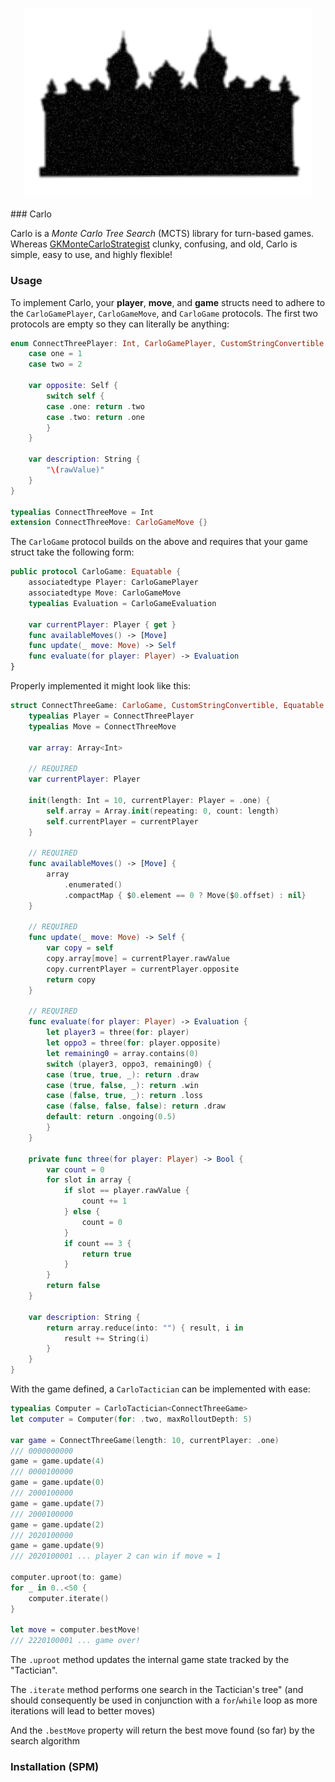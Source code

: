 <h3 align="center">
  <img src="https://raw.githubusercontent.com/maxhumber/Carlo/master/images/Carlo.png" height="300px" alt="Carlo">
</h3>
### Carlo

Carlo is a *Monte Carlo Tree Search* (MCTS) library for turn-based games. Whereas [GKMonteCarloStrategist](GKMonteCarloStrategist) clunky, confusing, and old, Carlo is simple, easy to use, and highly flexible!



### Usage

To implement Carlo, your **player**, **move**, and **game** structs need to adhere to the `CarloGamePlayer`, `CarloGameMove`, and `CarloGame` protocols. The first two protocols are empty so they can literally be anything:

```swift
enum ConnectThreePlayer: Int, CarloGamePlayer, CustomStringConvertible {
    case one = 1
    case two = 2
    
    var opposite: Self {
        switch self {
        case .one: return .two
        case .two: return .one
        }
    }
    
    var description: String {
        "\(rawValue)"
    }
}

typealias ConnectThreeMove = Int
extension ConnectThreeMove: CarloGameMove {}
```

The `CarloGame` protocol builds on the above and requires that your game struct take the following form:

```swift
public protocol CarloGame: Equatable {
    associatedtype Player: CarloGamePlayer
    associatedtype Move: CarloGameMove
    typealias Evaluation = CarloGameEvaluation
  
    var currentPlayer: Player { get }
    func availableMoves() -> [Move]
    func update(_ move: Move) -> Self
    func evaluate(for player: Player) -> Evaluation
}
```

Properly implemented it might look like this:

```swift
struct ConnectThreeGame: CarloGame, CustomStringConvertible, Equatable {
    typealias Player = ConnectThreePlayer
    typealias Move = ConnectThreeMove

    var array: Array<Int>
  
    // REQUIRED
    var currentPlayer: Player
    
    init(length: Int = 10, currentPlayer: Player = .one) {
        self.array = Array.init(repeating: 0, count: length)
        self.currentPlayer = currentPlayer
    }

    // REQUIRED
    func availableMoves() -> [Move] {
        array
            .enumerated()
            .compactMap { $0.element == 0 ? Move($0.offset) : nil}
    }
    
    // REQUIRED
    func update(_ move: Move) -> Self {
        var copy = self
        copy.array[move] = currentPlayer.rawValue
        copy.currentPlayer = currentPlayer.opposite
        return copy
    }
    
    // REQUIRED
    func evaluate(for player: Player) -> Evaluation {
        let player3 = three(for: player)
        let oppo3 = three(for: player.opposite)
        let remaining0 = array.contains(0)
        switch (player3, oppo3, remaining0) {
        case (true, true, _): return .draw
        case (true, false, _): return .win
        case (false, true, _): return .loss
        case (false, false, false): return .draw
        default: return .ongoing(0.5)
        }
    }
    
    private func three(for player: Player) -> Bool {
        var count = 0
        for slot in array {
            if slot == player.rawValue {
                count += 1
            } else {
                count = 0
            }
            if count == 3 {
                return true
            }
        }
        return false
    }
    
    var description: String {
        return array.reduce(into: "") { result, i in
            result += String(i)
        }
    }
}
```

With the game defined, a `CarloTactician` can be implemented with ease:

```swift
typealias Computer = CarloTactician<ConnectThreeGame>
let computer = Computer(for: .two, maxRolloutDepth: 5)

var game = ConnectThreeGame(length: 10, currentPlayer: .one)
/// 0000000000
game = game.update(4)
/// 0000100000
game = game.update(0)
/// 2000100000
game = game.update(7)
/// 2000100000
game = game.update(2)
/// 2020100000
game = game.update(9)
/// 2020100001 ... player 2 can win if move = 1

computer.uproot(to: game)
for _ in 0..<50 {
    computer.iterate()
}

let move = computer.bestMove!
/// 2220100001 ... game over!
```

The `.uproot` method updates the internal game state tracked by the "Tactician".

The `.iterate` method performs one search in the Tactician's tree" (and should consequently be used in conjunction with a `for`/`while` loop as more iterations will lead to better moves)

And the `.bestMove` property will return the best move found (so far) by the search algorithm



### Installation (SPM)

```

```

